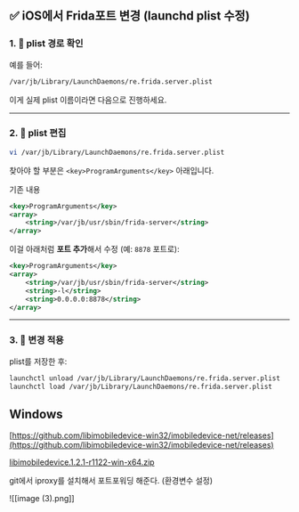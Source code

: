 
## ✅ iOS에서 Frida포트 변경 (launchd plist 수정)

### 1. 📂 plist 경로 확인

예를 들어:

```bash
/var/jb/Library/LaunchDaemons/re.frida.server.plist
```

이게 실제 plist 이름이라면 다음으로 진행하세요.

---

### 2. 📝 plist 편집

```bash
vi /var/jb/Library/LaunchDaemons/re.frida.server.plist

```

찾아야 할 부분은 `<key>ProgramArguments</key>` 아래입니다.

기존 내용

```xml
<key>ProgramArguments</key>
<array>
    <string>/var/jb/usr/sbin/frida-server</string>
</array>
```

이걸 아래처럼 **포트 추가**해서 수정 (예: `8878` 포트로):

```xml
<key>ProgramArguments</key>
<array>
    <string>/var/jb/usr/sbin/frida-server</string>
    <string>-l</string>
    <string>0.0.0.0:8878</string>
</array>
```

---

### 3. 🔁 변경 적용

plist를 저장한 후:

```bash
launchctl unload /var/jb/Library/LaunchDaemons/re.frida.server.plist
launchctl load /var/jb/Library/LaunchDaemons/re.frida.server.plist
```

## Windows

[https://github.com/libimobiledevice-win32/imobiledevice-net/releases](https://github.com/libimobiledevice-win32/imobiledevice-net/releases)

[libimobiledevice.1.2.1-r1122-win-x64.zip](attachment:2d8c12e9-a9c3-41fd-8aa6-19e6190b6484:libimobiledevice.1.2.1-r1122-win-x64.zip)

git에서 iproxy를 설치해서 포트포워딩 해준다. (환경변수 설정)

![[image (3).png]]
